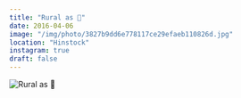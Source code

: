 ```yaml
---
title: "Rural as 🐴"
date: 2016-04-06
image: "/img/photo/3827b9dd6e778117ce29efaeb110826d.jpg"
location: "Hinstock"
instagram: true
draft: false
---
```


![Rural as 🐴](/img/photo/3827b9dd6e778117ce29efaeb110826d.jpg)
